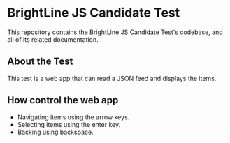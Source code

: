 # BrightLine JS Candidate Test

This repository contains the BrightLine JS Candidate Test's codebase, and all of its related documentation.

## About the Test
This test is a web app that can read a JSON feed and displays the items.

## How control the web app
* Navigating items using the arrow keys.
* Selecting items using the enter key.
* Backing using backspace.